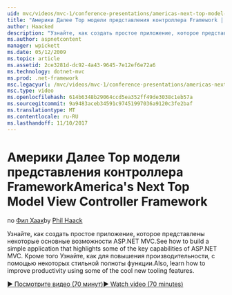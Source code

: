 ```yaml
---
uid: mvc/videos/mvc-1/conference-presentations/americas-next-top-model-view-controller-framework
title: "Америки Далее Top модели представления контроллера Framework | Документы Microsoft"
author: Haacked
description: "Узнайте, как создать простое приложение, которое представлены некоторые основные возможности ASP.NET MVC. Кроме того, узнайте, как повысить производительность, с помощью некоторых..."
ms.author: aspnetcontent
manager: wpickett
ms.date: 05/12/2009
ms.topic: article
ms.assetid: 2ce3281d-dc92-4a43-9645-7e12ef6e72a6
ms.technology: dotnet-mvc
ms.prod: .net-framework
msc.legacyurl: /mvc/videos/mvc-1/conference-presentations/americas-next-top-model-view-controller-framework
msc.type: video
ms.openlocfilehash: 614b6348b29064ccd5ea352ff49de3038c1eb57a
ms.sourcegitcommit: 9a9483aceb34591c97451997036a9120c3fe2baf
ms.translationtype: MT
ms.contentlocale: ru-RU
ms.lasthandoff: 11/10/2017
---
```

<a name="americas-next-top-model-view-controller-framework"></a><span data-ttu-id="8f986-104">Америки Далее Top модели представления контроллера Framework</span><span class="sxs-lookup"><span data-stu-id="8f986-104">America's Next Top Model View Controller Framework</span></span>
====================
<span data-ttu-id="8f986-105">по [Фил Хаак](https://github.com/Haacked)</span><span class="sxs-lookup"><span data-stu-id="8f986-105">by [Phil Haack](https://github.com/Haacked)</span></span>

<span data-ttu-id="8f986-106">Узнайте, как создать простое приложение, которое представлены некоторые основные возможности ASP.NET MVC.</span><span class="sxs-lookup"><span data-stu-id="8f986-106">See how to build a simple application that highlights some of the key capabilities of ASP.NET MVC.</span></span> <span data-ttu-id="8f986-107">Кроме того Узнайте, как для повышения производительности, с помощью некоторых стильной полноты функции.</span><span class="sxs-lookup"><span data-stu-id="8f986-107">Also, learn how to improve productivity using some of the cool new tooling features.</span></span>

[<span data-ttu-id="8f986-108">&#9654; Посмотрите видео (70 минут)</span><span class="sxs-lookup"><span data-stu-id="8f986-108">&#9654; Watch video (70 minutes)</span></span>](https://channel9.msdn.com/Blogs/ASP-NET-Site-Videos/americas-next-top-model-view-controller-framework)
